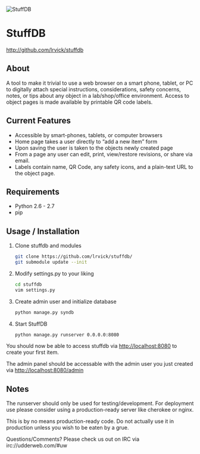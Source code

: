 ![StuffDB](https://raw.github.com/lrvick/stuffdb/master/static/img/stuffdbbanner.png)

# StuffDB #

<http://github.com/lrvick/stuffdb>

## About ##

A tool to make it trivial to use a web browser on a smart phone, tablet, or
PC to digitally attach special instructions, considerations, safety concerns,
notes, or tips about any object in a lab/shop/office environment. Access
to object pages is made available by printable QR code labels.

## Current Features ##

  * Accessible by smart-phones, tablets, or computer browsers
  * Home page takes a user directly to “add a new item” form
  * Upon saving the user is taken to the objects newly created page
  * From a page any user can edit, print, view/restore revisions, or share via email.
  * Labels contain name, QR Code, any safety icons, and a plain-text URL to the object page.

## Requirements ##

  * Python 2.6 - 2.7
  * pip

## Usage / Installation ##

1. Clone stuffdb and modules

    ```bash
    git clone https://github.com/lrvick/stuffdb/
    git submodule update --init
    ```

2. Modify settings.py to your liking

    ```bash
    cd stuffdb
    vim settings.py
    ```

4. Create admin user and initialize database

    ```bash
    python manage.py syndb
    ```

3.  Start StuffDB

    ```bash
    python manage.py runserver 0.0.0.0:8080

    ```

You should now be able to access stuffdb via <http://localhost:8080> to
create your first item.

The admin panel should be accessable with the admin user you just
created via <http://localhost:8080/admin>


## Notes ##

The runserver should only be used for testing/development. For deployment
use please consider using a production-ready server like cherokee or nginx.

This is by no means production-ready code. Do not actually use it in
production unless you wish to be eaten by a grue.

Questions/Comments? Please check us out on IRC via irc://udderweb.com/#uw
